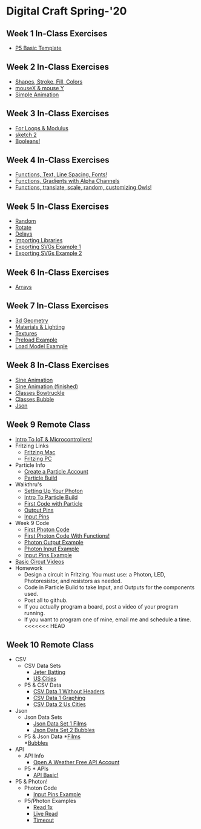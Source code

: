 # Digital Craft Spring-'20

## Week 1 In-Class Exercises 
* [P5 Basic Template]()

## Week 2 In-Class Exercises 
* [Shapes, Stroke, Fill, Colors](https://compagnb.github.io/PUFY1225-Digital_Craft/classExercises/wk2.html)
* [mouseX & mouse Y](https://compagnb.github.io/PUFY1225-Digital_Craft/classExercises/wk2Bonus.html)
* [Simple Animation](https://compagnb.github.io/PUFY1225-Digital_Craft/classExercises/wk2Bonus2.html)

## Week 3 In-Class Exercises 
* [For Loops & Modulus](https://compagnb.github.io/PUFY1225-Digital_Craft/classExercises/wk3a.html)
* [sketch 2](https://compagnb.github.io/PUFY1225-Digital_Craft/classExercises/wk3b.html)
* [Booleans!](https://compagnb.github.io/PUFY1225-Digital_Craft/classExercises/wk3c.html)

## Week 4 In-Class Exercises 
* [Functions, Text, Line Spacing, Fonts!](https://compagnb.github.io/PUFY1225-Digital_Craft/classExercises/wk4a.html)
* [Functions, Gradients with Alpha Channels](https://compagnb.github.io/PUFY1225-Digital_Craft/classExercises/wk4b.html)
* [Functions, translate, scale, random, customizing Owls!](https://compagnb.github.io/PUFY1225-Digital_Craft/classExercises/wk4c.html)

## Week 5 In-Class Exercises 
* [Random](https://compagnb.github.io/PUFY1225-Digital_Craft/classExercises/wk5a.html)
* [Rotate](https://compagnb.github.io/PUFY1225-Digital_Craft/classExercises/wk5b.html)
* [Delays](https://compagnb.github.io/PUFY1225-Digital_Craft/classExercises/wk5c.html)
* [Importing Libraries](https://compagnb.github.io/PUFY1225-Digital_Craft/p5svgTemplate/index.html)
* [Exporting SVGs Example 1](https://compagnb.github.io/PUFY1225-Digital_Craft/p5svgTemplate/index.html)
* [Exporting SVGs Example 2](https://compagnb.github.io/PUFY1225-Digital_Craft/p5svgExample/index.html)

## Week 6 In-Class Exercises 
* [Arrays](https://compagnb.github.io/PUFY1225-Digital_Craft/classExercises/wk6a.html)

## Week 7 In-Class Exercises 
* [3d Geometry](https://compagnb.github.io/PUFY1225-Digital_Craft/classExercises/wk7a.html)
* [Materials & Lighting](https://compagnb.github.io/PUFY1225-Digital_Craft/classExercises/wk7b.html)
* [Textures](https://compagnb.github.io/PUFY1225-Digital_Craft/classExercises/wk7c.html)
* [Preload Example]()
* [Load Model Example]()

## Week 8 In-Class Exercises 
* [Sine Animation](https://compagnb.github.io/PUFY1225-Digital_Craft/classExercises/wk8a.html)
* [Sine Animation (finished)](https://compagnb.github.io/PUFY1225-Digital_Craft/classExercises/wk8a2.html)
* [Classes Bowtruckle](https://compagnb.github.io/PUFY1225-Digital_Craft/classExercises/wk8b.html)
* [Classes Bubble](https://compagnb.github.io/PUFY1225-Digital_Craft/classExercises/wk8b2.html)
* [Json](https://compagnb.github.io/PUFY1225-Digital_Craft/classExercises/wk8c.html)

## Week 9 Remote Class 
* [Intro To IoT & Microcontrollers!](https://docs.google.com/presentation/d/1xqedCFzCrEP4IHYhyqTL3W51-vvcyp-5H5XPkajrseE)
* Fritzing Links
	* [Fritzing Mac](https://mac.softpedia.com/get/Developer-Tools/Fritzing.shtml)
	* [Fritzing PC](https://www.filecroco.com/download-fritzing/)
* Particle Info
	* [Create a Particle Account](https://login.particle.io/signup?app=setup&redirect=http://setup.particle.io)
	* [Particle Build](https://build.particle.io/build)
* Walkthru's
	* [Setting Up Your Photon](https://docs.particle.io/)
	* [Intro To Particle Build](https://compagnb.github.io/PUFY1225-Digital_Craft/classExercises/wk9_particle.md)
	* [First Code with Particle](https://compagnb.github.io/PUFY1225-Digital_Craft/classExercises/wk9_walkthru_1.md)
	* [Output Pins](https://compagnb.github.io/PUFY1225-Digital_Craft/classExercises/wk9_walkthru_2.md)
	* [Input Pins](https://compagnb.github.io/PUFY1225-Digital_Craft/classExercises/wk9_walkthru_3.md)
* Week 9 Code
	* [First Photon Code](https://compagnb.github.io/PUFY1225-Digital_Craft/classExercises/wk9_exercise1-rgb.ino)
	* [First Photon Code With Functions!](https://compagnb.github.io/PUFY1225-Digital_Craft/classExercises/wk9_exercise1a-rgb.ino)
	* [Photon Output Example](https://compagnb.github.io/PUFY1225-Digital_Craft/classExercises/wk9_exercise2-blink.ino)
	* [Photon Input Example](https://compagnb.github.io/PUFY1225-Digital_Craft/classExercises/wk9_exercise3_lightmeter.ino)
	* [Input Pins Example](https://compagnb.github.io/PUFY1225-Digital_Craft/classExercises/wk9_exercise4_photoresistor.ino)
* [Basic Circut Videos](https://learn.sparkfun.com/tutorials/voltage-current-resistance-and-ohms-law/all)
* Homework
	* Design a circuit in Fritzing. You must use: a Photon, LED, Photoresistor, and resistors as needed.
	* Code in Particle Build to take Input, and Outputs for the components used. 
	* Post all to github. 
	* If you actually program a board, post a video of your program running. 
	* If you want to program one of mine, email me and schedule a time. 
<<<<<<< HEAD


## Week 10 Remote Class
* CSV
	* CSV Data Sets
		* [Jeter Batting](https://docs.google.com/spreadsheets/d/1j2oNf2QDuWtHo3j-FcR6tB6hCIvlEhdX719fLgEtWLc/edit#gid=0)
		* [US Cities](https://docs.google.com/spreadsheets/d/1xelv7sZGWbW7cvDg6IhjfNgtDA28PXrq7CEGT3zVGMk/edit?usp=drive_web&ouid=116015647985389865972)
	* P5 & CSV Data
		* [CSV Data 1 Without Headers](https://compagnb.github.io/PUFY1225-Digital_Craft/classExercises/wk10Csv1.html)
		* [CSV Data 1 Graphing](https://compagnb.github.io/PUFY1225-Digital_Craft/classExercises/wk10Csv1a.html)
		* [CSV Data 2 Us Cities](https://compagnb.github.io/PUFY1225-Digital_Craft/classExercises/wk10Csv2.html)
* Json
	* Json Data Sets
		* [Json Data Set 1 Films](https://compagnb.github.io/PUFY1225-Digital_Craft/classExercises/assets/films.json)
		* [Json Data Set 2 Bubbles](https://compagnb.github.io/PUFY1225-Digital_Craft/classExercises/assets/bubbles.json)
	* P5 & Json Data
		*[Films](https://compagnb.github.io/PUFY1225-Digital_Craft/classExercises/wk10Json1.html)	
		*[Bubbles](https://compagnb.github.io/PUFY1225-Digital_Craft/classExercises/wk10Json2.html)
* API	
	* API Info
		* [Open A Weather Free API Account](https://home.openweathermap.org/users/sign_up)
	* P5 * APIs
		* [API Basic!](https://compagnb.github.io/PUFY1225-Digital_Craft/classExercises/wk10API.html)
* P5 & Photon!
	* Photon Code
		* [Input Pins Example](https://compagnb.github.io/PUFY1225-Digital_Craft/classExercises/wk9_exercise4_photoresistor.ino)
	* P5/Photon Examples
		* [Read 1x](https://compagnb.github.io/PUFY1225-Digital_Craft/classExercises/wk10a.html)
		* [Live Read](https://compagnb.github.io/PUFY1225-Digital_Craft/classExercises/wk10b.html)
		* [Timeout](https://compagnb.github.io/PUFY1225-Digital_Craft/classExercises/wk10c.html)

